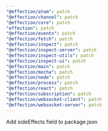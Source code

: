 ```yaml
---
"@effection/atom": patch
"@effection/channel": patch
"@effection/core": patch
"effection": patch
"@effection/events": patch
"@effection/fetch": patch
"@effection/inspect": patch
"@effection/inspect-server": patch
"@effection/inspect-utils": patch
"@effection/inspect-ui": patch
"@effection/main": patch
"@effection/mocha": patch
"@effection/node": patch
"@effection/process": patch
"@effection/react": patch
"@effection/subscription": patch
"@effection/websocket-client": patch
"@effection/websocket-server": patch
---
```


Add sideEffects field to package.json
